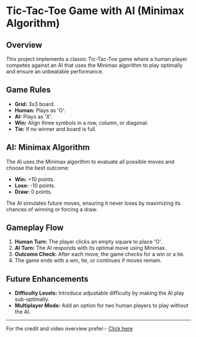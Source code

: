 <!DOCTYPE html>
<html lang="en">

<head>
    <meta charset="UTF-8">
    <meta name="viewport" content="width=device-width, initial-scale=1.0">
    <title>Tic-Tac-Toe Game README</title>
</head>

<body>
    <h1>Tic-Tac-Toe Game with AI (Minimax Algorithm)</h1>

<h2>Overview</h2>
    <p>This project implements a classic Tic-Tac-Toe game where a human player competes against an AI that uses the
        Minimax algorithm to play optimally and ensure an unbeatable performance.</p>

<h2>Game Rules</h2>
    <ul>
        <li><strong>Grid:</strong> 3x3 board.</li>
        <li><strong>Human:</strong> Plays as 'O'.</li>
        <li><strong>AI:</strong> Plays as 'X'.</li>
        <li><strong>Win:</strong> Align three symbols in a row, column, or diagonal.</li>
        <li><strong>Tie:</strong> If no winner and board is full.</li>
    </ul>

<h2>AI: Minimax Algorithm</h2>
    <p>The AI uses the Minimax algorithm to evaluate all possible moves and choose the best outcome:</p>
    <ul>
        <li><strong>Win:</strong> +10 points.</li>
        <li><strong>Lose:</strong> -10 points.</li>
        <li><strong>Draw:</strong> 0 points.</li>
    </ul>
    <p>The AI simulates future moves, ensuring it never loses by maximizing its chances of winning or forcing a draw.
    </p>

<h2>Gameplay Flow</h2>
    <ol>
        <li><strong>Human Turn:</strong> The player clicks an empty square to place 'O'.</li>
        <li><strong>AI Turn:</strong> The AI responds with its optimal move using Minimax.</li>
        <li><strong>Outcome Check:</strong> After each move, the game checks for a win or a tie.</li>
        <li>The game ends with a win, tie, or continues if moves remain.</li>
    </ol>

<h2>Future Enhancements</h2>
    <ul>
        <li><strong>Difficulty Levels:</strong> Introduce adjustable difficulty by making the AI play sub-optimally.
        </li>
        <li><strong>Multiplayer Mode:</strong> Add an option for two human players to play without the AI.</li>
    </ul>
<hr />
    <p>For the credit and video overview prefer:- <a href="https://youtu.be/P2TcQ3h0ipQ">Click here</a></p>
</body>

</html>
